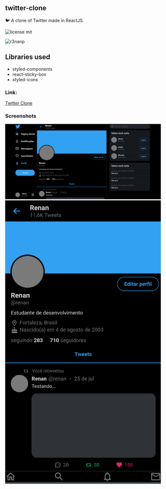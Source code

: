 ## twitter-clone
 🐦 A clone of Twitter made in ReactJS. <br />
 
 ![license mit](https://img.shields.io/github/license/r3nanp/twitter-clone?color=blue&logo=github)
 
 ![r3nanp](https://img.shields.io/badge/r3nanp-twitter--clone-blue)

## Libraries used
* styled-components
* react-sticky-box
* styled-icons

### Link:
[Twitter Clone](https://r3nanp-twitter-clone.netlify.app/) 

### Screenshots
<img src="./.github/screenshot.png">
<img src="./.github/mobilescreenshot.png">
